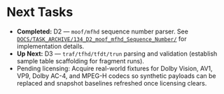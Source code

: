# Next Tasks

- **Completed:** D2 — `moof/mfhd` sequence number parser. See [`DOCS/TASK_ARCHIVE/134_D2_moof_mfhd_Sequence_Number/`](../TASK_ARCHIVE/134_D2_moof_mfhd_Sequence_Number/) for implementation details.
- **Up Next:** D3 — `traf/tfhd/tfdt/trun` parsing and validation (establish sample table scaffolding for fragment runs).
- Pending licensing: Acquire real-world fixtures for Dolby Vision, AV1, VP9, Dolby AC-4, and MPEG-H codecs so synthetic payloads can be replaced and snapshot baselines refreshed once licensing clears.

